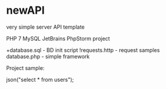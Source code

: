 # newAPI
very simple server API template

PHP 7
MySQL
JetBrains PhpStorm project

+database.sql - BD init script
!requests.http - request samples
database.php - simple framework

Project sample:
<?php
$db = require_once 'database.php';
header_json();
echo $db->json("select * from users");
